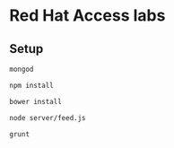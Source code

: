 # Red Hat Access labs

## Setup

```bash
mongod
```

```bash
npm install
```

```bash
bower install
```

```bash
node server/feed.js
```

```bash
grunt
```
